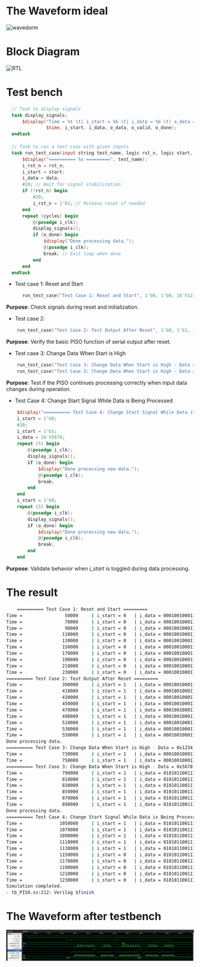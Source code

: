 # The Waveform ideal

<!-- ```wavedorm
    { signal:[
    [ 'Input',
        { name: 'clk',      wave: 'P..P..P....................'},
        { name: 'rst',      wave: '1..........................'},
        { name: 'i_start',  wave: '01.................0..1....'},
        { name: 'i_data',   wave: 'x3.........................', data: ['0xAAAA']}
    ],
    [ 'Signal wire',
        { name: 'w_en',     wave: '0.1.......0..1.....0....1..'},
        { name: 'count',    wave: '.444444444xxx444444xxxxx444', data: ['0x00', '0x01', '0x02', '0x03', '0x04', '0x05', '0x06', '0x07', '0x00', '0x01', '0x02', '0x03', '0x04', '0x05', '0x00', '0x01', '0x02', '0x03', '0x04', '0x05', '0x06', '0x07']}
    ],
    [ 'Output',
        { name: 'o_data',   wave: 'x..33333333xxx333333xxxxx33', data: ['0x02', '0x02', '0x02', '0x02', '0x02', '0x02', '0x02', '0x02', '0x02', '0x02', '0x02', '0x02', '0x02', '0x02', '0x02', '0x02' ]},
        { name: 'o_valid',  wave: '0..1.......0..1.....0....1.'},
        { name: 'o_done',  wave: '0..........10..............'}
    ]
]}
``` -->

![wavedorm](00_spec/image/wavedorm.png)

# Block Diagram

![RTL](00_spec/image/bolck_RTL.jpg)

# Test bench

```verilog
  // Task to display signals
  task display_signals;
      $display("Time = %t \t| i_start = %b \t| i_data = %b \t| o_data = %b \t| o_valid = %b \t| o_done = %b",
               $time, i_start, i_data, o_data, o_valid, o_done);
  endtask

  // Task to run a test case with given inputs
  task run_test_case(input string test_name, logic rst_n, logic start, logic [SIZE_DATA_IN-1:0] data, integer cycles);
      $display("========== %s =========", test_name);
      i_rst_n = rst_n;
      i_start = start;
      i_data = data;
      #20; // Wait for signal stabilization
      if (!rst_n) begin
          #20;
          i_rst_n = 1'b1; // Release reset if needed
      end
      repeat (cycles) begin
          @(posedge i_clk);
          display_signals();
          if (o_done) begin
              $display("Done processing data.");
              @(posedge i_clk);
              break; // Exit loop when done
          end
      end
  endtask
```

- Test case 1: Reset and Start

```verilog
      run_test_case("Test Case 1: Reset and Start", 1'b0, 1'b0, 16'h1234, 10);
```

**Purpose**: Check signals during reset and initialization.

- Test case 2:

```verilog
    run_test_case("Test Case 2: Test Output After Reset", 1'b0, 1'b1, 16'h1234, 10);
```

**Purpose**: Verify the basic PISO function of serial output after reset.

- Test case 3: Change Data When Start is High

```verilog
    run_test_case("Test Case 3: Change Data When Start is High - Data = 0x1234", 1'b0, 1'b1, 16'h1234, 2);
    run_test_case("Test Case 3: Change Data When Start is High - Data = 0x5678", 1'b1, 1'b1, 16'h5678, 8);
```

**Purpose**: Test if the PISO continues processing correctly when input data changes during operation.

- Test Case 4: Change Start Signal While Data is Being Processed

```verilog
    $display("========== Test Case 4: Change Start Signal While Data is Being Processed =========");
    i_start = 1'b0;
    #20;
    i_start = 1'b1;
    i_data = 16'h5678;
    repeat (5) begin
        @(posedge i_clk);
        display_signals();
        if (o_done) begin
            $display("Done processing new data.");
            @(posedge i_clk);
            break;
        end
    end
    i_start = 1'b0;
    repeat (5) begin
        @(posedge i_clk);
        display_signals();
        if (o_done) begin
            $display("Done processing new data.");
            @(posedge i_clk);
            break;
        end
    end
```

**Purpose**: Validate behavior when *i_start* is toggled during data processing.

# The result

```bash
    ========== Test Case 1: Reset and Start =========
Time =                50000 	| i_start = 0 	| i_data = 0001001000110100 	| o_data = 00 	| o_valid = 0 	| o_done = 0
Time =                70000 	| i_start = 0 	| i_data = 0001001000110100 	| o_data = 00 	| o_valid = 0 	| o_done = 0
Time =                90000 	| i_start = 0 	| i_data = 0001001000110100 	| o_data = 00 	| o_valid = 0 	| o_done = 0
Time =               110000 	| i_start = 0 	| i_data = 0001001000110100 	| o_data = 00 	| o_valid = 0 	| o_done = 0
Time =               130000 	| i_start = 0 	| i_data = 0001001000110100 	| o_data = 00 	| o_valid = 0 	| o_done = 0
Time =               150000 	| i_start = 0 	| i_data = 0001001000110100 	| o_data = 00 	| o_valid = 0 	| o_done = 0
Time =               170000 	| i_start = 0 	| i_data = 0001001000110100 	| o_data = 00 	| o_valid = 0 	| o_done = 0
Time =               190000 	| i_start = 0 	| i_data = 0001001000110100 	| o_data = 00 	| o_valid = 0 	| o_done = 0
Time =               210000 	| i_start = 0 	| i_data = 0001001000110100 	| o_data = 00 	| o_valid = 0 	| o_done = 0
Time =               230000 	| i_start = 0 	| i_data = 0001001000110100 	| o_data = 00 	| o_valid = 0 	| o_done = 0
========== Test Case 2: Test Output After Reset =========
Time =               390000 	| i_start = 1 	| i_data = 0001001000110100 	| o_data = 00 	| o_valid = 0 	| o_done = 0
Time =               410000 	| i_start = 1 	| i_data = 0001001000110100 	| o_data = 00 	| o_valid = 1 	| o_done = 0
Time =               430000 	| i_start = 1 	| i_data = 0001001000110100 	| o_data = 01 	| o_valid = 1 	| o_done = 0
Time =               450000 	| i_start = 1 	| i_data = 0001001000110100 	| o_data = 11 	| o_valid = 1 	| o_done = 0
Time =               470000 	| i_start = 1 	| i_data = 0001001000110100 	| o_data = 00 	| o_valid = 1 	| o_done = 0
Time =               490000 	| i_start = 1 	| i_data = 0001001000110100 	| o_data = 10 	| o_valid = 1 	| o_done = 0
Time =               510000 	| i_start = 1 	| i_data = 0001001000110100 	| o_data = 00 	| o_valid = 1 	| o_done = 0
Time =               530000 	| i_start = 1 	| i_data = 0001001000110100 	| o_data = 01 	| o_valid = 1 	| o_done = 0
Time =               550000 	| i_start = 1 	| i_data = 0001001000110100 	| o_data = 00 	| o_valid = 1 	| o_done = 1
Done processing data.
========== Test Case 3: Change Data When Start is High - Data = 0x1234 =========
Time =               730000 	| i_start = 1 	| i_data = 0001001000110100 	| o_data = 00 	| o_valid = 0 	| o_done = 0
Time =               750000 	| i_start = 1 	| i_data = 0001001000110100 	| o_data = 00 	| o_valid = 1 	| o_done = 0
========== Test Case 3: Change Data When Start is High - Data = 0x5678 =========
Time =               790000 	| i_start = 1 	| i_data = 0101011001111000 	| o_data = 11 	| o_valid = 1 	| o_done = 0
Time =               810000 	| i_start = 1 	| i_data = 0101011001111000 	| o_data = 00 	| o_valid = 1 	| o_done = 0
Time =               830000 	| i_start = 1 	| i_data = 0101011001111000 	| o_data = 10 	| o_valid = 1 	| o_done = 0
Time =               850000 	| i_start = 1 	| i_data = 0101011001111000 	| o_data = 00 	| o_valid = 1 	| o_done = 0
Time =               870000 	| i_start = 1 	| i_data = 0101011001111000 	| o_data = 01 	| o_valid = 1 	| o_done = 0
Time =               890000 	| i_start = 1 	| i_data = 0101011001111000 	| o_data = 00 	| o_valid = 1 	| o_done = 1
Done processing data.
========== Test Case 4: Change Start Signal While Data is Being Processed =========
Time =              1050000 	| i_start = 1 	| i_data = 0101011001111000 	| o_data = 00 	| o_valid = 0 	| o_done = 0
Time =              1070000 	| i_start = 1 	| i_data = 0101011001111000 	| o_data = 00 	| o_valid = 1 	| o_done = 0
Time =              1090000 	| i_start = 1 	| i_data = 0101011001111000 	| o_data = 10 	| o_valid = 1 	| o_done = 0
Time =              1110000 	| i_start = 1 	| i_data = 0101011001111000 	| o_data = 11 	| o_valid = 1 	| o_done = 0
Time =              1130000 	| i_start = 1 	| i_data = 0101011001111000 	| o_data = 01 	| o_valid = 1 	| o_done = 0
Time =              1150000 	| i_start = 0 	| i_data = 0101011001111000 	| o_data = 00 	| o_valid = 0 	| o_done = 0
Time =              1170000 	| i_start = 0 	| i_data = 0101011001111000 	| o_data = 00 	| o_valid = 0 	| o_done = 0
Time =              1190000 	| i_start = 0 	| i_data = 0101011001111000 	| o_data = 00 	| o_valid = 0 	| o_done = 0
Time =              1210000 	| i_start = 0 	| i_data = 0101011001111000 	| o_data = 00 	| o_valid = 0 	| o_done = 0
Time =              1230000 	| i_start = 0 	| i_data = 0101011001111000 	| o_data = 00 	| o_valid = 0 	| o_done = 0
Simulation completed.
- tb_PISO.sv:212: Verilog $finish

```

# The Waveform after testbench

![waveform_tb](00_spec/image/waveform_tb.png)
